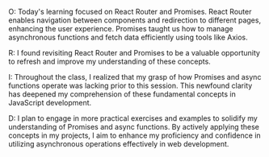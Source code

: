 O:
Today's learning focused on React Router and Promises. React Router enables navigation between components and redirection to different pages, enhancing the user experience. Promises taught us how to manage asynchronous functions and fetch data efficiently using tools like Axios. <br>

R:
I found revisiting React Router and Promises to be a valuable opportunity to refresh and improve my understanding of these concepts. <br>

I:
Throughout the class, I realized that my grasp of how Promises and async functions operate was lacking prior to this session. This newfound clarity has deepened my comprehension of these fundamental concepts in JavaScript development. <br>

D:
I plan to engage in more practical exercises and examples to solidify my understanding of Promises and async functions. By actively applying these concepts in my projects, I aim to enhance my proficiency and confidence in utilizing asynchronous operations effectively in web development. <br>